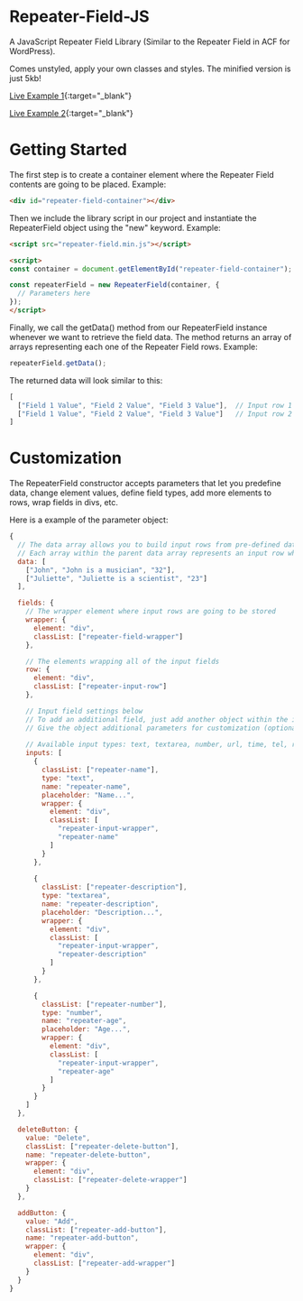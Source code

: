 # Repeater-Field-JS
A JavaScript Repeater Field Library (Similar to the Repeater Field in ACF for WordPress).

Comes unstyled, apply your own classes and styles. The minified version is just 5kb!

[Live Example 1](https://codepen.io/Brutenis/pen/GRyOxKx){:target="_blank"}

[Live Example 2](https://codepen.io/Brutenis/pen/VwyrXKy){:target="_blank"}

# Getting Started
The first step is to create a container element where the Repeater Field contents are going to be placed. Example:

```html
<div id="repeater-field-container"></div>
```

Then we include the library script in our project and instantiate the RepeaterField object using the "new" keyword. Example:

```html
<script src="repeater-field.min.js"></script>

<script>
const container = document.getElementById("repeater-field-container");

const repeaterField = new RepeaterField(container, {
  // Parameters here
});
</script>
```

Finally, we call the getData() method from our RepeaterField instance whenever we want to retrieve the field data. The method returns an array of arrays representing each one of the Repeater Field rows. Example:

```javascript
repeaterField.getData();
```

The returned data will look similar to this:

```javascript
[
  ["Field 1 Value", "Field 2 Value", "Field 3 Value"],  // Input row 1
  ["Field 1 Value", "Field 2 Value", "Field 3 Value"]   // Input row 2
]
```


# Customization
The RepeaterField constructor accepts parameters that let you predefine data, change element values, define field types, add more elements to rows, wrap fields in divs, etc.

Here is a example of the parameter object:

```javascript
{
  // The data array allows you to build input rows from pre-defined data (useful when the data is being retrieved from the database)
  // Each array within the parent data array represents an input row where input values are represented by strings
  data: [
    ["John", "John is a musician", "32"],
    ["Juliette", "Juliette is a scientist", "23"]
  ],

  fields: {
    // The wrapper element where input rows are going to be stored
    wrapper: {
      element: "div",
      classList: ["repeater-field-wrapper"]
    },

    // The elements wrapping all of the input fields
    row: {
      element: "div",
      classList: ["repeater-input-row"]
    },

    // Input field settings below
    // To add an additional field, just add another object within the inputs array
    // Give the object additional parameters for customization (optional)
    
    // Available input types: text, textarea, number, url, time, tel, range, password, month, email, datetime-local, date, color
    inputs: [
      {
        classList: ["repeater-name"],
        type: "text",
        name: "repeater-name",
        placeholder: "Name...",
        wrapper: {
          element: "div",
          classList: [
            "repeater-input-wrapper",
            "repeater-name"
          ]
        }
      },
  
      {
        classList: ["repeater-description"],
        type: "textarea",
        name: "repeater-description",
        placeholder: "Description...",
        wrapper: {
          element: "div",
          classList: [
            "repeater-input-wrapper",
            "repeater-description"
          ]
        }
      },

      {
        classList: ["repeater-number"],
        type: "number",
        name: "repeater-age",
        placeholder: "Age...",
        wrapper: {
          element: "div",
          classList: [
            "repeater-input-wrapper",
            "repeater-age"
          ]
        }
      }
    ]
  },

  deleteButton: {
    value: "Delete",
    classList: ["repeater-delete-button"],
    name: "repeater-delete-button",
    wrapper: {
      element: "div",
      classList: ["repeater-delete-wrapper"]
    }
  },

  addButton: {
    value: "Add",
    classList: ["repeater-add-button"],
    name: "repeater-add-button",
    wrapper: {
      element: "div",
      classList: ["repeater-add-wrapper"]
    }
  }
}
```
